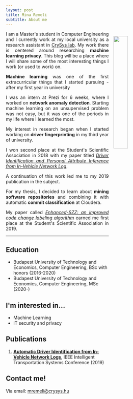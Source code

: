 ```yaml
---
layout: post
title: Mina Remeli
subtitle: About me
---
```


<img src="../images/about/mina_short_hair.JPG" width="30%" height="30%" style="float:right;padding:15px">

<div align="justify">
<p>
I am a Master's student in Computer Engineering and I currently work at my local university as a research assistant in <a href="https://www.crysys.hu/">CrySys lab</a>.
My work there is centered around researching <b>machine learning privacy</b>.
This blog will be a place where I will share some of the most interesting things I work (or used to work) on.
</p> 

<p>
<b>Machine learning</b> was one of the first extracurricular things that I started pursuing - after my first year in university

I was an intern at Prezi for 6 weeks, where I worked on <b>network anomaly detection</b>. Starting machine learning on an unsupervised
problem was not easy, but it was one of the periods in my life where I learned the most. 
<br>

My interest in research began when I started working on <b>driver fingerprinting</b> in my third year of university.

I won second place at the Student's Scientific Association in 2018 with my paper titled 
<a href="https://tdk.bme.hu/VIK/ViewPaper/Vezeto-Azonositas-es-Szemelyes-Adatok1"><i>Driver Identification and Personal Attribute Inference from In-Vehicle Network Log</i></a>.

A continuation of this work led me to my 2019 publication in the subject.
<br>

For my thesis, I decided to learn about <b>mining software repositories</b> and combining it with automatic <b>commit classification</b> at Cloudera.

My paper called <a href="https://tdk.bme.hu/VIK/ViewPaper/Egy-jobb-kodvaltoztatas-cimkezo-algoritmus"><i>Enhanced-SZZ: an improved code change labeling algorithm</i></a>
earned me first place at the Student's Scientific Association in 2019.
</p>
</div>

<hr>

<h2> Education </h2>

<ul>
    <li>Budapest University of Technology and Economics, Computer Engineering, BSc with honors (2016-2020)</li>
    <li>Budapest University of Technology and Economics, Computer Engineering, MSc (2020-)</li>
</ul>

<h2> I'm interested in... </h2>

<ul>
    <li>Machine Learning</li>
    <li>IT security and privacy</li>
</ul>

<h2> Publications </h2>

<ol>
    <li><a href="https://arxiv.org/abs/1911.09508"><b>Automatic Driver Identification from In-Vehicle Network Logs</b></a>,
    IEEE Intelligent Transportation Systems Conference (2019)</li>
</ol>

<h2> Contact me! </h2>
Via email: <a href="mailto:mincsek@gmail.com">mremeli@crysys.hu</a>


